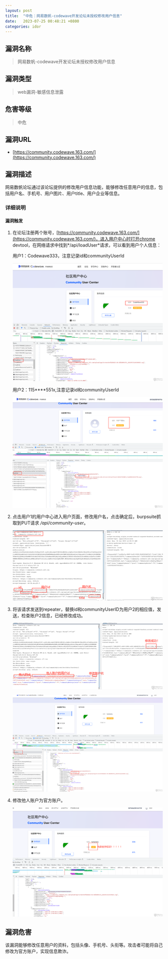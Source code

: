 ```yaml
---
layout: post
title:  "中危：网易数帆-codewave开发论坛未授权修改用户信息"
date:   2023-07-25 00:48:21 +0800
categories: idor
---
```


## 漏洞名称

> 网易数帆-codewave开发论坛未授权修改用户信息

## 漏洞类型
> web漏洞-敏感信息泄露

## 危害等级
> 中危

## 漏洞URL
- [https://community.codewave.163.com/](https://community.codewave.163.com/)

## 漏洞描述

网易数帆论坛通过该论坛提供的修改用户信息功能，能够修改任意用户的信息，包括用户名、手机号、用户图片、用户title、用户企业等信息。

### 详细说明

#### 漏洞触发
1. 在论坛注册两个账号，[https://community.codewave.163.com/](https://community.codewave.163.com/)，进入用户中心时打开chrome devtool，在网络请求中找到*/api/loadUser*请求，可以看到用户个人信息：
    
    用户1：Codewave333，注意记录id和communityUserId

    ![user1](/assets/codewave/user1.png)

    用户2：115****551x,注意记录id和communityUserId

    ![user2](/assets/codewave/user2.png)

2. 点击用户1的用户中心进入用户页面，修改用户名，点击确定后，burpsuite抓取到PUT请求 */api/community-user*。

    ![modifyuser](/assets/codewave/modifyuser.png)

3. 将该请求发送到repeater，替换id和communityUserID为用户2的相应值，发送，检查账户2信息，已经修改成功。

    ![infomodified1](/assets/codewave/infomodified1.png)

    ![infomodified2](/assets/codewave/infomodified2.png)

4. 修改他人账户为官方账户。

    ![impersonation](/assets/codewave/impersonation.png)


## 漏洞危害

该漏洞能够修改任意用户的资料，包括头像、手机号、头衔等。攻击者可能将自己修改为官方账户，实现信息欺诈。



